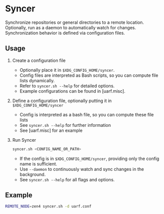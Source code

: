 # Syncer

Synchronize repositories or general directories to a remote location. Optionally, run as a daemon to automatically watch for changes. Synchronization behavior is defined via configuration files.

## Usage

1. Create a configuration file
    - Optionally place it in `$XDG_CONFIG_HOME/syncer`.
    - Config files are interpreted as Bash scripts, so you can compute file lists dynamically.
    - Refer to `syncer.sh --help` for detailed options.
    - Example configurations can be found in [uarf.misc].

1. Define a configuration file, optionally putting it in `$XDG_CONFIG_HOME/syncer`
    - Config is interpreted as a bash file, so you can compute these file lists
    - See `syncer.sh --help` for further information
    - See [uarf.misc] for an example
2. Run Syncer

    ```bash
    syncer.sh <CONFIG_NAME_OR_PATH>
    ```

    - If the config is in `$XDG_CONFIG_HOME/syncer`, providing only the config name is sufficient.
    - Use `--daemon` to continuously watch and sync changes in the background.
    - See `syncer.sh --help` for all flags and options.

## Example

```bash
REMOTE_NODE=zen4 syncer.sh -d uarf.conf
```
